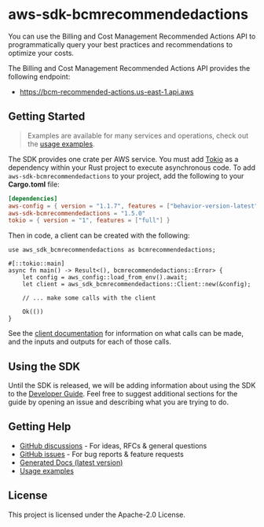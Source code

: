 # aws-sdk-bcmrecommendedactions

You can use the Billing and Cost Management Recommended Actions API to programmatically query your best practices and recommendations to optimize your costs.

The Billing and Cost Management Recommended Actions API provides the following endpoint:
  - https://bcm-recommended-actions.us-east-1.api.aws

## Getting Started

> Examples are available for many services and operations, check out the
> [usage examples](https://github.com/awsdocs/aws-doc-sdk-examples/tree/main/rustv1).

The SDK provides one crate per AWS service. You must add [Tokio](https://crates.io/crates/tokio)
as a dependency within your Rust project to execute asynchronous code. To add `aws-sdk-bcmrecommendedactions` to
your project, add the following to your **Cargo.toml** file:

```toml
[dependencies]
aws-config = { version = "1.1.7", features = ["behavior-version-latest"] }
aws-sdk-bcmrecommendedactions = "1.5.0"
tokio = { version = "1", features = ["full"] }
```

Then in code, a client can be created with the following:

```rust,no_run
use aws_sdk_bcmrecommendedactions as bcmrecommendedactions;

#[::tokio::main]
async fn main() -> Result<(), bcmrecommendedactions::Error> {
    let config = aws_config::load_from_env().await;
    let client = aws_sdk_bcmrecommendedactions::Client::new(&config);

    // ... make some calls with the client

    Ok(())
}
```

See the [client documentation](https://docs.rs/aws-sdk-bcmrecommendedactions/latest/aws_sdk_bcmrecommendedactions/client/struct.Client.html)
for information on what calls can be made, and the inputs and outputs for each of those calls.

## Using the SDK

Until the SDK is released, we will be adding information about using the SDK to the
[Developer Guide](https://docs.aws.amazon.com/sdk-for-rust/latest/dg/welcome.html). Feel free to suggest
additional sections for the guide by opening an issue and describing what you are trying to do.

## Getting Help

* [GitHub discussions](https://github.com/awslabs/aws-sdk-rust/discussions) - For ideas, RFCs & general questions
* [GitHub issues](https://github.com/awslabs/aws-sdk-rust/issues/new/choose) - For bug reports & feature requests
* [Generated Docs (latest version)](https://awslabs.github.io/aws-sdk-rust/)
* [Usage examples](https://github.com/awsdocs/aws-doc-sdk-examples/tree/main/rustv1)

## License

This project is licensed under the Apache-2.0 License.

